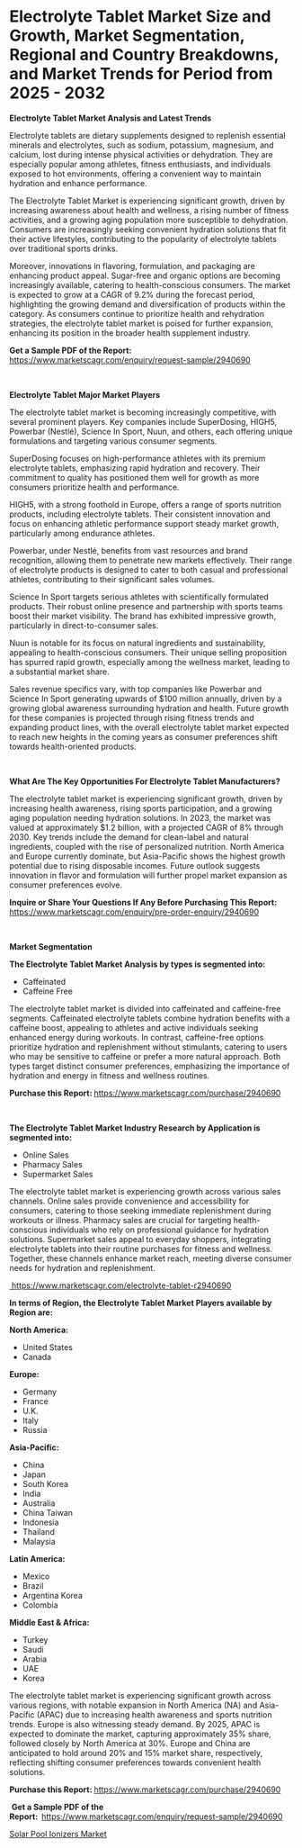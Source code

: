 <p><h1>Electrolyte Tablet Market Size and Growth, Market Segmentation, Regional and Country Breakdowns, and Market Trends for Period from 2025 -  2032</h1></p><p><strong>Electrolyte Tablet Market Analysis and Latest Trends</strong></p>
<p><p>Electrolyte tablets are dietary supplements designed to replenish essential minerals and electrolytes, such as sodium, potassium, magnesium, and calcium, lost during intense physical activities or dehydration. They are especially popular among athletes, fitness enthusiasts, and individuals exposed to hot environments, offering a convenient way to maintain hydration and enhance performance.</p><p>The Electrolyte Tablet Market is experiencing significant growth, driven by increasing awareness about health and wellness, a rising number of fitness activities, and a growing aging population more susceptible to dehydration. Consumers are increasingly seeking convenient hydration solutions that fit their active lifestyles, contributing to the popularity of electrolyte tablets over traditional sports drinks. </p><p>Moreover, innovations in flavoring, formulation, and packaging are enhancing product appeal. Sugar-free and organic options are becoming increasingly available, catering to health-conscious consumers. The market is expected to grow at a CAGR of 9.2% during the forecast period, highlighting the growing demand and diversification of products within the category. As consumers continue to prioritize health and rehydration strategies, the electrolyte tablet market is poised for further expansion, enhancing its position in the broader health supplement industry.</p></p>
<p><strong>Get a Sample PDF of the Report:&nbsp;</strong> <a href="https://www.marketscagr.com/enquiry/request-sample/2940690?utm_campaign=2444&utm_medium=2&utm_source=Github&utm_content=ia&utm_term=15032025&utm_id=electrolyte-tablet">https://www.marketscagr.com/enquiry/request-sample/2940690</a></p>
<p>&nbsp;</p>
<p><strong>Electrolyte Tablet Major Market Players</strong></p>
<p><p>The electrolyte tablet market is becoming increasingly competitive, with several prominent players. Key companies include SuperDosing, HIGH5, Powerbar (Nestlé), Science In Sport, Nuun, and others, each offering unique formulations and targeting various consumer segments.</p><p>SuperDosing focuses on high-performance athletes with its premium electrolyte tablets, emphasizing rapid hydration and recovery. Their commitment to quality has positioned them well for growth as more consumers prioritize health and performance.</p><p>HIGH5, with a strong foothold in Europe, offers a range of sports nutrition products, including electrolyte tablets. Their consistent innovation and focus on enhancing athletic performance support steady market growth, particularly among endurance athletes.</p><p>Powerbar, under Nestlé, benefits from vast resources and brand recognition, allowing them to penetrate new markets effectively. Their range of electrolyte products is designed to cater to both casual and professional athletes, contributing to their significant sales volumes.</p><p>Science In Sport targets serious athletes with scientifically formulated products. Their robust online presence and partnership with sports teams boost their market visibility. The brand has exhibited impressive growth, particularly in direct-to-consumer sales.</p><p>Nuun is notable for its focus on natural ingredients and sustainability, appealing to health-conscious consumers. Their unique selling proposition has spurred rapid growth, especially among the wellness market, leading to a substantial market share.</p><p>Sales revenue specifics vary, with top companies like Powerbar and Science In Sport generating upwards of $100 million annually, driven by a growing global awareness surrounding hydration and health. Future growth for these companies is projected through rising fitness trends and expanding product lines, with the overall electrolyte tablet market expected to reach new heights in the coming years as consumer preferences shift towards health-oriented products.</p></p>
<p>&nbsp;</p>
<p><strong>What Are The Key Opportunities For Electrolyte Tablet Manufacturers?</strong></p>
<p><p>The electrolyte tablet market is experiencing significant growth, driven by increasing health awareness, rising sports participation, and a growing aging population needing hydration solutions. In 2023, the market was valued at approximately $1.2 billion, with a projected CAGR of 8% through 2030. Key trends include the demand for clean-label and natural ingredients, coupled with the rise of personalized nutrition. North America and Europe currently dominate, but Asia-Pacific shows the highest growth potential due to rising disposable incomes. Future outlook suggests innovation in flavor and formulation will further propel market expansion as consumer preferences evolve.</p></p>
<p><strong>Inquire or Share Your Questions If Any Before Purchasing This Report:</strong> <a href="https://www.marketscagr.com/enquiry/pre-order-enquiry/2940690?utm_campaign=2444&utm_medium=2&utm_source=Github&utm_content=ia&utm_term=15032025&utm_id=electrolyte-tablet">https://www.marketscagr.com/enquiry/pre-order-enquiry/2940690</a></p>
<p>&nbsp;</p>
<p><strong>Market Segmentation</strong></p>
<p><strong>The Electrolyte Tablet Market Analysis by types is segmented into:</strong></p>
<p><ul><li>Caffeinated</li><li>Caffeine Free</li></ul></p>
<p><p>The electrolyte tablet market is divided into caffeinated and caffeine-free segments. Caffeinated electrolyte tablets combine hydration benefits with a caffeine boost, appealing to athletes and active individuals seeking enhanced energy during workouts. In contrast, caffeine-free options prioritize hydration and replenishment without stimulants, catering to users who may be sensitive to caffeine or prefer a more natural approach. Both types target distinct consumer preferences, emphasizing the importance of hydration and energy in fitness and wellness routines.</p></p>
<p><strong>Purchase this Report:&nbsp;</strong><a href="https://www.marketscagr.com/purchase/2940690?utm_campaign=2444&utm_medium=2&utm_source=Github&utm_content=ia&utm_term=15032025&utm_id=electrolyte-tablet">https://www.marketscagr.com/purchase/2940690</a></p>
<p>&nbsp;</p>
<p><strong>The Electrolyte Tablet Market Industry Research by Application is segmented into:</strong></p>
<p><ul><li>Online Sales</li><li>Pharmacy Sales</li><li>Supermarket Sales</li></ul></p>
<p><p>The electrolyte tablet market is experiencing growth across various sales channels. Online sales provide convenience and accessibility for consumers, catering to those seeking immediate replenishment during workouts or illness. Pharmacy sales are crucial for targeting health-conscious individuals who rely on professional guidance for hydration solutions. Supermarket sales appeal to everyday shoppers, integrating electrolyte tablets into their routine purchases for fitness and wellness. Together, these channels enhance market reach, meeting diverse consumer needs for hydration and replenishment.</p></p>
<p><a href="https://www.marketscagr.com/electrolyte-tablet-r2940690?utm_campaign=2444&utm_medium=2&utm_source=Github&utm_content=ia&utm_term=15032025&utm_id=electrolyte-tablet">&nbsp;https://www.marketscagr.com/electrolyte-tablet-r2940690</a></p>
<p><strong>In terms of Region, the Electrolyte Tablet Market Players available by Region are:</strong></p>
<p>
    <p> <strong> North America: </strong>
        <ul>
            <li>United States</li>
            <li>Canada</li>
        </ul>
        </p> 
    <p> <strong> Europe: </strong>
        <ul>
            <li>Germany</li>
            <li>France</li>
            <li>U.K.</li>
            <li>Italy</li>
            <li>Russia</li>
        </ul>
        </p> 
    <p> <strong> Asia-Pacific: </strong>
        <ul>
            <li>China</li>
            <li>Japan</li>
            <li>South Korea</li>
            <li>India</li>
            <li>Australia</li>
            <li>China Taiwan</li>
            <li>Indonesia</li>
            <li>Thailand</li>
            <li>Malaysia</li>
        </ul>
        </p> 
    <p> <strong> Latin America: </strong>
        <ul>
            <li>Mexico</li>
            <li>Brazil</li>
            <li>Argentina Korea</li>
            <li>Colombia</li>
        </ul>
        </p> 
    <p> <strong> Middle East & Africa: </strong>
        <ul>
            <li>Turkey</li>
            <li>Saudi</li>
            <li>Arabia</li>
            <li>UAE</li>
            <li>Korea</li>
        </ul>
    </p>
    </p>
<p><p>The electrolyte tablet market is experiencing significant growth across various regions, with notable expansion in North America (NA) and Asia-Pacific (APAC) due to increasing health awareness and sports nutrition trends. Europe is also witnessing steady demand. By 2025, APAC is expected to dominate the market, capturing approximately 35% share, followed closely by North America at 30%. Europe and China are anticipated to hold around 20% and 15% market share, respectively, reflecting shifting consumer preferences towards convenient health solutions.</p></p>
<p><strong>Purchase this Report: </strong><a href="https://www.marketscagr.com/purchase/2940690?utm_campaign=2444&utm_medium=2&utm_source=Github&utm_content=ia&utm_term=15032025&utm_id=electrolyte-tablet">https://www.marketscagr.com/purchase/2940690</a></p>
<p>&nbsp;<strong>Get a Sample PDF of the Report:&nbsp;&nbsp;</strong><a href="https://www.marketscagr.com/enquiry/request-sample/2940690?utm_campaign=2444&utm_medium=2&utm_source=Github&utm_content=ia&utm_term=15032025&utm_id=electrolyte-tablet">https://www.marketscagr.com/enquiry/request-sample/2940690</a></p>
<p><strong></strong></p>
<p><p><a href="https://github.com/WashimHussain441/Market-Research-Report-List-1/blob/main/solar-pool-ionizers-market.md?utm_campaign=2444&utm_medium=2&utm_source=Github&utm_content=ia&utm_term=15032025&utm_id=electrolyte-tablet">Solar Pool Ionizers Market</a></p></p>